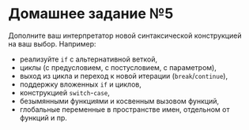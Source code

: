 # Домашнее задание №5

Дополните ваш интерпретатор новой синтаксической конструкцией на ваш выбор. Например:

* реализуйте `if` с альтернативной веткой,
* циклы (с предусловием, с постусловием, с параметром),
* выход из цикла и переход к новой итерации (`break`/`continue`),
* поддержку вложенных `if` и циклов,
* конструкцией `switch`-`case`,
* безымянными функциями и косвенным вызовом функций,
* глобальные переменные в пространстве имен, отдельном от функций и пр.
